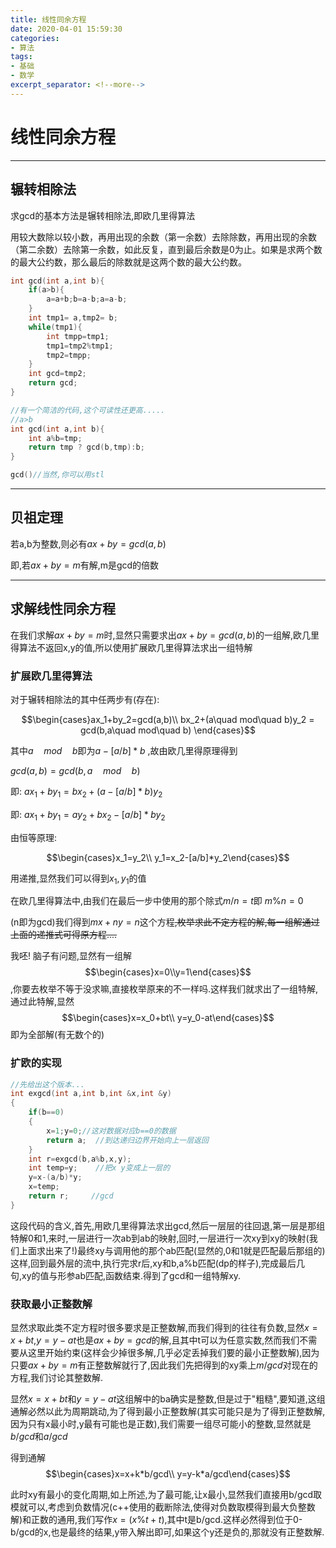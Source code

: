 ```yaml
---
title: 线性同余方程
date: 2020-04-01 15:59:30
categories:
- 算法
tags:
- 基础
- 数学
excerpt_separator: <!--more-->
---
```


# 线性同余方程

------

## 辗转相除法

求gcd的基本方法是辗转相除法,即欧几里得算法

用较大数除以较小数，再用出现的余数（第一余数）去除除数，再用出现的余数（第二余数）去除第一余数，如此反复，直到最后余数是0为止。如果是求两个数的最大公约数，那么最后的除数就是这两个数的最大公约数。
<!--more-->
```cpp
int gcd(int a,int b){
	if(a>b){
		a=a+b;b=a-b;a=a-b;
    }
    int tmp1= a,tmp2= b;
    while(tmp1){
		int tmpp=tmp1;
        tmp1=tmp2%tmp1;
        tmp2=tmpp;
    }
    int gcd=tmp2;
    return gcd;
}
```

```cpp
//有一个简洁的代码,这个可读性还更高.....
//a>b
int gcd(int a,int b){
    int a%b=tmp;
	return tmp ? gcd(b,tmp):b;
}
```

```cpp
gcd()//当然,你可以用stl
```

------

## 贝祖定理

若a,b为整数,则必有$ax+by=gcd(a,b)$

即,若$ax+by=m$有解,m是gcd的倍数

-----

## 求解线性同余方程

在我们求解$ax+by=m$时,显然只需要求出$ax+by=gcd(a,b)$的一组解,欧几里得算法不返回x,y的值,所以使用扩展欧几里得算法求出一组特解

### 扩展欧几里得算法

对于辗转相除法的其中任两步有(存在):

$$\begin{cases}ax_1+by_2=gcd(a,b)\\ bx_2+(a\quad mod\quad b)y_2 = gcd(b,a\quad  mod\quad b) \end{cases}$$

其中$a\quad mod\quad b$即为$a-[a/b]*b$ ,故由欧几里得原理得到

$gcd(a,b) = gcd(b,a\quad mod \quad b)$

即:  $ax_1+by_1=bx_2+(a-[a/b]*b)y_2$

即:  $ax_1+by_1= ay_2+bx_2-[a/b]*by_2$

由恒等原理:

$$\begin{cases}x_1=y_2\\ y_1=x_2-[a/b]*y_2\end{cases}$$

用递推,显然我们可以得到$x_1,y_1$的值

在欧几里得算法中,由我们在最后一步中使用的那个除式$m/n=t$即 $m \% n=0$

(n即为gcd)我们得到$mx+ny=n$这个方程~~,枚举求此不定方程的解,每一组解通过上面的递推式可得原方程....~~

我呸! 脑子有问题,显然有一组解$$\begin{cases}x=0\\y=1\end{cases}$$,你要去枚举不等于没求嘛,直接枚举原来的不一样吗.这样我们就求出了一组特解,通过此特解,显然$$\begin{cases}x=x_0+bt\\ y=y_0-at\end{cases}$$即为全部解(有无数个的)

### 扩欧的实现

```cpp
//先给出这个版本...
int exgcd(int a,int b,int &x,int &y)
{
    if(b==0)
    {
        x=1;y=0;//这对数据对应b==0的数据
        return a;  //到达递归边界开始向上一层返回
    }
    int r=exgcd(b,a%b,x,y);
    int temp=y;    //把x y变成上一层的
    y=x-(a/b)*y;
    x=temp;
    return r;     //gcd
}
```

这段代码的含义,首先,用欧几里得算法求出gcd,然后一层层的往回退,第一层是那组特解0和1,来时,一层进行一次ab到ab的映射,回时,一层进行一次xy到xy的映射(我们上面求出来了!)最终xy与调用他的那个ab匹配(显然的,0和1就是匹配最后那组的)这样,回到最外层的流中,执行完求r后,xy和b,a%b匹配(dp的样子),完成最后几句,xy的值与形参ab匹配,函数结束.得到了gcd和一组特解xy.

### 获取最小正整数解

显然求取此类不定方程时很多要求是正整数解,而我们得到的往往有负数,显然$x=x+bt$,$y=y-at$也是$ax+by=gcd$的解,且其中t可以为任意实数,然而我们不需要从这里开始约束(这样会少掉很多解,几乎必定丢掉我们要的最小正整数解),因为只要$ax+by=m$有正整数解就行了,因此我们先把得到的xy乘上$m/gcd$对现在的方程,我们讨论其整数解.

显然$x=x+bt$和$y=y-at$这组解中的ba确实是整数,但是过于"粗糙",要知道,这组通解必然以此为周期跳动,为了得到最小正整数解(其实可能只是为了得到正整数解,因为只有x最小时,y最有可能也是正数),我们需要一组尽可能小的整数,显然就是$b/gcd$和$a/gcd$

得到通解$$\begin{cases}x=x+k*b/gcd\\ y=y-k*a/gcd\end{cases}$$  

此时xy有最小的变化周期,如上所述,为了最可能,让x最小,显然我们直接用b/gcd取模就可以,考虑到负数情况(c++使用的截断除法,使得对负数取模得到最大负整数解)和正数的通用,我们写作$x=(x\%t+t)%t$,其中t是b/gcd.这样必然得到位于0-b/gcd的x,也是最终的结果,y带入解出即可,如果这个y还是负的,那就没有正整数解.

